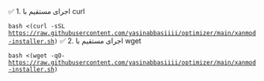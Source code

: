 ✅ 1. اجرای مستقیم با curl



<code>bash <(curl -sSL https://raw.githubusercontent.com/yasinabbasiiii/optimizer/main/xanmod-installer.sh)</code>
✅ 2. اجرای مستقیم با wget



<code>bash <(wget -qO- https://raw.githubusercontent.com/yasinabbasiiii/optimizer/main/xanmod-installer.sh)</code>
